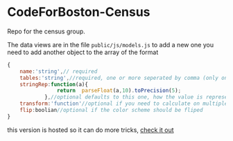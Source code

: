 CodeForBoston-Census
====================

Repo for the census group.

The data views are in the file `public/js/models.js` to add a new one you need to add another object to the array of the format

```javascript
{
	name:'string',// required 
	tables:'string',//required, one or more seperated by comma (only one string)
	stringRep:function(a){
				return  parseFloat(a,10).toPrecision(5);
			},//optional defaults to this one, how the value is represented.
	transform:'function'//optional if you need to calculate on multiple values
	flip:boolian//optional if the color scheme should be fliped
}
```

this version is hosted so it can do more tricks, [check it out](http://data-otp.rhcloud.com/)